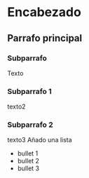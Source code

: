 # Encabezado
## Parrafo principal
### Subparrafo
Texto
### Subparrafo 1
texto2
### Subparrafo 2
texto3
Añado una lista
* bullet 1
* bullet 2
* bullet 3
